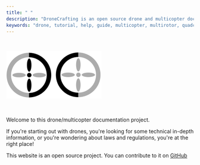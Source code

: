 ```yaml
---
title: " "
description: "DroneCrafting is an open source drone and multicopter documentation project."
keywords: "drone, tutorial, help, guide, multicopter, multirotor, quadcopter, fpv"
---
```


<br/>

![This is an image](images/dronecrafting.png)

<br/>

Welcome to this drone/multicopter documentation project.

If you're starting out with drones, you're looking for some technical in-depth information,
or you're wondering about laws and regulations, you're at the right place!

This website is an open source project. You can contribute to it on [GitHub](https://github.com/ByteWelder/DroneCrafting)

